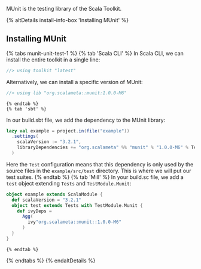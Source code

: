 MUnit is the testing library of the Scala Toolkit.

{% altDetails install-info-box 'Installing MUnit' %}

## Installing MUnit

  {% tabs munit-unit-test-1 %}
    {% tab 'Scala CLI' %}
In Scala CLI, we can install the entire toolkit in a single line:
```scala
//> using toolkit "latest"
```

Alternatively, we can install a specific version of MUnit:
```scala
//> using lib "org.scalameta::munit:1.0.0-M6"
```
    {% endtab %}
    {% tab 'sbt' %}
In our build.sbt file, we add the dependency to the MUnit library:
```scala
lazy val example = project.in(file("example"))
  .settings(
    scalaVersion := "3.2.1",
    libraryDependencies += "org.scalameta" %% "munit" % "1.0.0-M6" % Test
  )
```
Here the `Test` configuration means that this dependency is only used by the source files in the `example/src/test` directory.
This is where we will put our test suites.
    {% endtab %}
    {% tab 'Mill' %}
In your build.sc file, we add a `test` object extending `Tests` and `TestModule.Munit`:
```scala
object example extends ScalaModule {
  def scalaVersion = "3.2.1"
  object test extends Tests with TestModule.Munit {
    def ivyDeps =
      Agg(
        ivy"org.scalameta::munit::1.0.0-M6"
      )
  }
}
```
    {% endtab %}
  {% endtabs %}
{% endaltDetails %}
